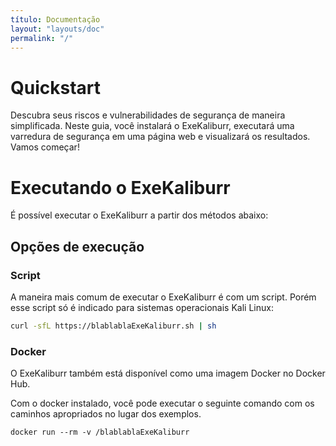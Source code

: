 ```yaml
---
título: Documentação
layout: "layouts/doc"
permalink: "/"
---
```


# Quickstart
Descubra seus riscos e vulnerabilidades de segurança de maneira simplificada. Neste guia, você instalará o ExeKaliburr, executará uma varredura de segurança em uma página web e visualizará os resultados. Vamos começar!

# Executando o ExeKaliburr

É possível executar o ExeKaliburr a partir dos métodos abaixo:

## Opções de execução

### Script

A maneira mais comum de executar o ExeKaliburr é com um script. Porém esse script só é indicado para sistemas operacionais Kali Linux:
```bash
curl -sfL https://blablablaExeKaliburr.sh | sh
```
### Docker
O ExeKaliburr também está disponível como uma imagem Docker no Docker Hub.

Com o docker instalado, você pode executar o seguinte comando com os caminhos apropriados no lugar dos exemplos.

```text
docker run --rm -v /blablablaExeKaliburr
```
